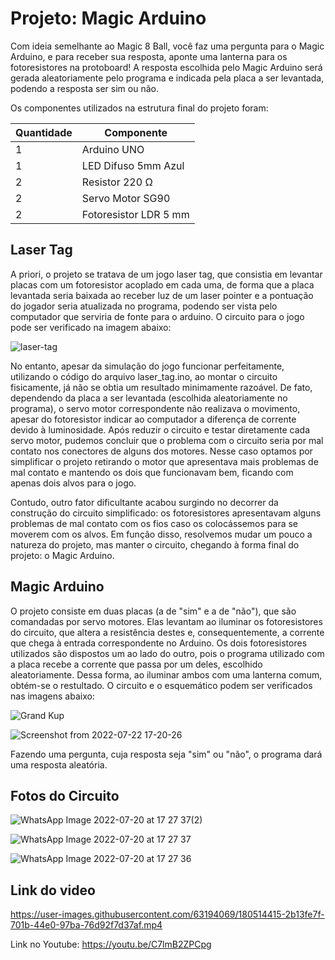 # Projeto: Magic Arduino
Com ideia semelhante ao Magic 8 Ball, você faz uma pergunta para o Magic Arduino, e para receber sua resposta, aponte uma lanterna para os fotoresistores na protoboard! A resposta escolhida pelo Magic Arduino será gerada aleatoriamente pelo programa e indicada pela placa a ser levantada, podendo a resposta ser sim ou não.

Os componentes utilizados na estrutura final do projeto foram:

| Quantidade  | Componente |
| ------------------- | ------------------- |
|  1|  Arduino UNO  |
|  1|  LED Difuso 5mm Azul  |
|  2|  Resistor 220 &Omega;  |
|  2|  Servo Motor SG90  |
|  2|  Fotoresistor LDR 5 mm  |

## Laser Tag
A priori, o projeto se tratava de um jogo laser tag, que consistia em levantar placas com um fotoresistor acoplado em cada uma, de forma que a placa levantada seria baixada ao receber luz de um laser pointer e a pontuação do jogador seria atualizada no programa, podendo ser vista pelo computador que serviria de fonte para o arduino. O circuito para o jogo pode ser verificado na imagem abaixo:

![laser-tag](https://user-images.githubusercontent.com/49030518/180500491-9c591c44-f0b7-432c-a378-38d189dc2b7d.png)

No entanto, apesar da simulação do jogo funcionar perfeitamente, utilizando o código do arquivo laser_tag.ino, ao montar o circuito fisicamente, já não se obtia um resultado minimamente razoável. De fato, dependendo da placa a ser levantada (escolhida aleatoriamente no programa), o servo motor correspondente não realizava o movimento, apesar do fotoresistor indicar ao computador a diferença de corrente devido à luminosidade. Após reduzir o circuito e testar diretamente cada servo motor, pudemos concluir que o problema com o circuito seria por mal contato nos conectores de alguns dos motores. Nesse caso optamos por simplificar o projeto retirando o motor que apresentava mais problemas de mal contato e mantendo os dois que funcionavam bem, ficando com apenas dois alvos para o jogo.

Contudo, outro fator dificultante acabou surgindo no decorrer da construção do circuito simplificado: os fotoresistores apresentavam alguns problemas de mal contato com os fios caso os colocássemos para se moverem com os alvos. Em função disso, resolvemos mudar um pouco a natureza do projeto, mas manter o circuito, chegando à forma final do projeto: o Magic Arduino.

## Magic Arduino
O projeto consiste em duas placas (a de "sim" e a de "não"), que são comandadas por servo motores. Elas levantam ao iluminar os fotoresistores do circuito, que altera a resistência destes e, consequentemente, a corrente que chega à entrada correspondente no Arduino. Os dois fotoresistores utilizados são dispostos um ao lado do outro, pois o programa utilizado com a placa recebe a corrente que passa por um deles, escolhido aleatoriamente. Dessa forma, ao iluminar ambos com uma lanterna comum, obtém-se o restultado. O circuito e o esquemático podem ser verificados nas imagens abaixo:

![Grand Kup](https://user-images.githubusercontent.com/63194069/180074680-c0cee6b9-4fec-4b89-a5a4-38c3d392d31e.png)

![Screenshot from 2022-07-22 17-20-26](https://user-images.githubusercontent.com/49030518/180529704-318abb9d-9f8b-4da5-88b6-b0c83aadfdbf.png)

Fazendo uma pergunta, cuja resposta seja "sim" ou "não", o programa dará uma resposta aleatória.

## Fotos do Circuito
![WhatsApp Image 2022-07-20 at 17 27 37(2)](https://user-images.githubusercontent.com/49030518/180075670-37d31d9f-d89d-450a-931a-73710a37061f.jpeg)

![WhatsApp Image 2022-07-20 at 17 27 37](https://user-images.githubusercontent.com/49030518/180075502-b3a4d61c-7e6b-4f31-978b-19cdbeeb5ac9.jpeg)

![WhatsApp Image 2022-07-20 at 17 27 36](https://user-images.githubusercontent.com/49030518/180075507-b5bb4d71-d2a7-428d-98cd-5906ad4ba473.jpeg)

## Link do video
https://user-images.githubusercontent.com/63194069/180514415-2b13fe7f-701b-44e0-97ba-76d92f7d37af.mp4

Link no Youtube: https://youtu.be/C7lmB2ZPCpg


